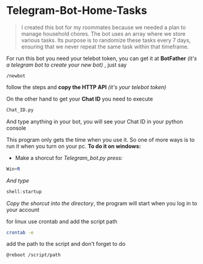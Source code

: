 # Telegram-Bot-Home-Tasks

> I created this bot for my roommates because we needed a plan to manage household chores. The bot uses an array where we store various tasks. Its purpose is to randomize these tasks every 7 days, ensuring that we never repeat the same task within that timeframe.

For run this bot you need your telebot token, you can get it at **BotFather** _(it's a telegram bot to create your new bot)_ , just say 
```` telegram
/newbot

````
follow the steps and **copy the HTTP API** *(it's your telebot token)*

On the other hand to get your **Chat ID** you need to execute
````Python 
Chat_ID.py
````
And type anything in your bot, you will see your Chat ID in your python console

This program only gets the time when you use it. 
So one of more ways is to run it when you turn on your pc.
**To do it on windows:**
- Make a shorcut for *Telegram_bot.py*
*press:*
````Powershell
Win+R
````
*And type*
````Powershell
shell:startup
````
*Copy the shorcut into the directory*, the program will start  when you log in to your account

for linux use crontab and add the script path
````bash
crontab -e
````
add the path to the script and don't forget to do
````shell
@reboot /script/path
````

